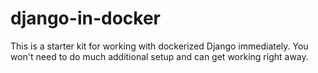 # django-in-docker
This is a starter kit for working with dockerized Django immediately. You won't need to do much additional setup and can get working right away.
